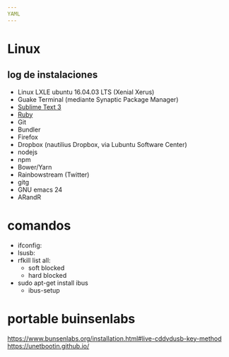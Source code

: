 ```yaml
---
YAML
---
```

# Linux

## log de instalaciones

* Linux LXLE ubuntu 16.04.03 LTS (Xenial Xerus)
* Guake Terminal (mediante Synaptic Package Manager)
* [Sublime Text 3](https://www.sublimetext.com/docs/3/linux_repositories.html#apt)
* [Ruby](https://gorails.com/setup/ubuntu/16.04)
* Git
* Bundler
* Firefox
* Dropbox (nautilius Dropbox, via Lubuntu Software Center)
* nodejs
* npm
* Bower/Yarn
* Rainbowstream (Twitter)
* gitg
* GNU emacs 24
* ARandR


# comandos

- ifconfig:
- lsusb:
- rfkill list all: 
  - soft blocked
  - hard blocked
 - sudo apt-get install ibus
   - ibus-setup
   
 # portable buinsenlabs
 https://www.bunsenlabs.org/installation.html#live-cddvdusb-key-method
 https://unetbootin.github.io/
